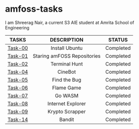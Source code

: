 # amfoss-tasks

I am Shreerag Nair, a current S3 AIE student at Amrita School of Engineering  

**TASKS**|**DESCRIPTION**|**STATUS**
--------------|---------------|---------------
[Task-00](https://github.com/Shreerag01/amfoss-tasks/tree/main/task-00)|<div align="center">Install Ubuntu</div>|Completed
[Task-01](https://github.com/Shreerag01/amfoss-tasks/tree/main/task-01)|<div align="center">Staring amFOSS Repositories</div>|Completed
[Task-02](https://github.com/Shreerag01/amfoss-tasks/tree/main/task-02)|<div align="center">Terminal Hunt</div>|Completed
[Task-04](https://github.com/Shreerag01/amfoss-tasks/tree/main/task-04)|<div align="center">CineBot</div>|Completed
[Task-05](https://github.com/Shreerag01/amfoss-tasks/tree/main/task-05)|<div align="center">Find the Bug</div>|Completed
[Task-06](https://github.com/Shreerag01/amfoss-tasks/tree/main/task-06)|<div align="center">Flame Game</div>|Completed
[Task-07](https://github.com/Shreerag01/amfoss-tasks/tree/main/task-07)|<div align="center">Go WASM</div>|Completed
[Task-08](https://github.com/Shreerag01/amfoss-tasks/tree/main/task-08)|<div align="center">Internet Explorer</div>|Completed
[Task-09](https://github.com/Shreerag01/amfoss-tasks/tree/main/task-09)|<div align="center">Krypto Scrapper</div>|Completed
[Task-14](https://github.com/Shreerag01/amfoss-tasks/tree/main/task-14)|<div align="center">Bandit</div>|Completed

